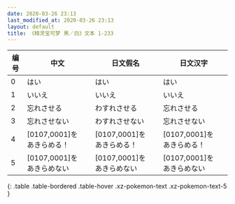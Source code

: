 ```yaml
---
date: 2020-03-26 23:13
last_modified_at: 2020-03-26 23:13
layout: default
title: 《精灵宝可梦 黑／白》文本 1-233
---
```

| 编号 | 中文 | 日文假名 | 日文汉字 |
| ---- | ---- | ---- | --- |
| 0 | はい | はい | はい |
| 1 | いいえ | いいえ | いいえ |
| 2 | 忘れさせる | わすれさせる | 忘れさせる |
| 3 | 忘れさせない | わすれさせない | 忘れさせない |
| 4 | [0107,0001]を　あきらめる！ | [0107,0001]を　あきらめる！ | [0107,0001]を　あきらめる！ |
| 5 | [0107,0001]を　あきらめない | [0107,0001]を　あきらめない | [0107,0001]を　あきらめない |
{: .table .table-bordered .table-hover .xz-pokemon-text .xz-pokemon-text-5 }